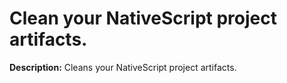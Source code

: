 # Clean your NativeScript project artifacts.

**Description:** Cleans your NativeScript project artifacts.


